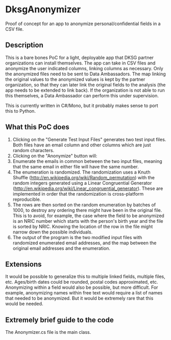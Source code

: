 # DksgAnonymizer
Proof of concept for an app to anonymize personal/confidential fields in a CSV file.

## Description
This is a bare bones PoC for a light, deployable app that DKSG partner organizations can install themselves. The app can take in CSV files and anonymize the user indicated columns, linking columns as necessary. Only the anonymized files need to be sent to Data Ambassadors. The map linking the original values to the anonymized values is kept by the partner organization, so that they can later link the original fields to the analysis (the app needs to be extended to link back). If the organization is not able to run this themselves, a Data Ambassador can perform this under supervision.

This is currently written in C#/Mono, but it probably makes sense to port this to Python.

## What this PoC does
1. Clicking on the "Generate Test Input Files" generates two test input files. Both files have an email column and other columns which are just random characters. 
2. Clicking on the "Anonymize" button will:
  1. Enumerate the emails in common between the two input files, meaning that the same email in either file will have the same number.
  2. The enumeration is randomized. The randomization uses a Knuth Shuffle (http://en.wikipedia.org/wiki/Random_permutation) with the random integers generated using a Linear Congruential Generator (http://en.wikipedia.org/wiki/Linear_congruential_generator). These are implemented in order that the randomization is cross-platform reproducible.
  3. The rows are then sorted on the random enumeration by batches of 1000, to destroy any ordering there might have been in the original file. This is to avoid, for example, the case where the field to be anonymized is an NRIC number which starts with the person's birth year and the file is sorted by NRIC. Knowing the location of the row in the file might narrow down the possible individuals.
  4. The output of the program is the two modified input files with randomized enumerated email addresses, and the map between the original email addresses and the enumeration.

## Extensions
It would be possible to generalize this to multiple linked fields, multiple files, etc. Ages/birth dates could be rounded, postal codes approximated, etc. Anonymizing within a field would also be possible, but more difficult. For example, anonymizing names within free text would require a list of names that needed to be anonymized. But it would be extremely rare that this would be needed.

## Extremely brief guide to the code
The Anonymizer.cs file is the main class.

